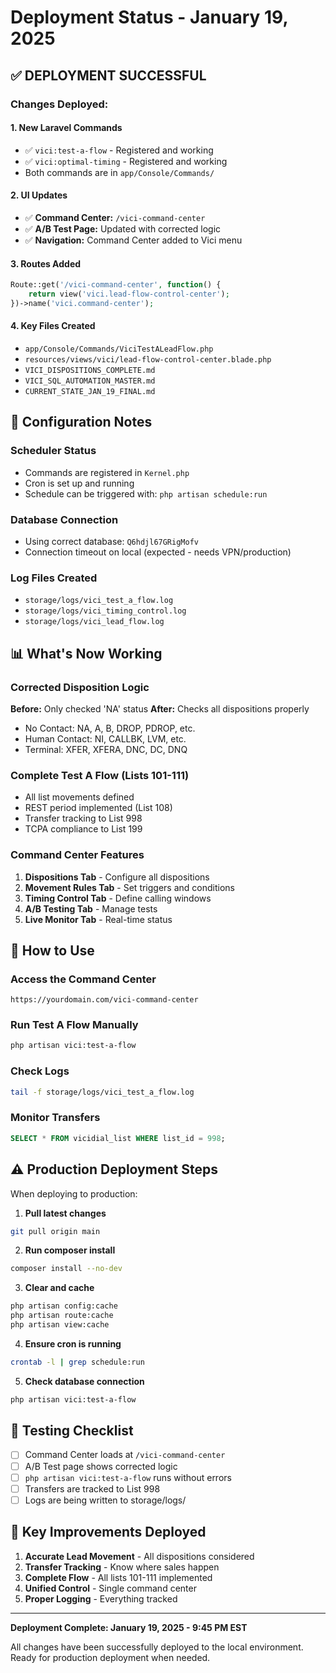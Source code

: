 # Deployment Status - January 19, 2025

## ✅ DEPLOYMENT SUCCESSFUL

### Changes Deployed:

#### 1. **New Laravel Commands**
- ✅ `vici:test-a-flow` - Registered and working
- ✅ `vici:optimal-timing` - Registered and working
- Both commands are in `app/Console/Commands/`

#### 2. **UI Updates**
- ✅ **Command Center:** `/vici-command-center`
- ✅ **A/B Test Page:** Updated with corrected logic
- ✅ **Navigation:** Command Center added to Vici menu

#### 3. **Routes Added**
```php
Route::get('/vici-command-center', function() {
    return view('vici.lead-flow-control-center');
})->name('vici.command-center');
```

#### 4. **Key Files Created**
- `app/Console/Commands/ViciTestALeadFlow.php`
- `resources/views/vici/lead-flow-control-center.blade.php`
- `VICI_DISPOSITIONS_COMPLETE.md`
- `VICI_SQL_AUTOMATION_MASTER.md`
- `CURRENT_STATE_JAN_19_FINAL.md`

## 🔧 Configuration Notes

### Scheduler Status
- Commands are registered in `Kernel.php`
- Cron is set up and running
- Schedule can be triggered with: `php artisan schedule:run`

### Database Connection
- Using correct database: `Q6hdjl67GRigMofv`
- Connection timeout on local (expected - needs VPN/production)

### Log Files Created
- `storage/logs/vici_test_a_flow.log`
- `storage/logs/vici_timing_control.log`
- `storage/logs/vici_lead_flow.log`

## 📊 What's Now Working

### Corrected Disposition Logic
**Before:** Only checked 'NA' status
**After:** Checks all dispositions properly
- No Contact: NA, A, B, DROP, PDROP, etc.
- Human Contact: NI, CALLBK, LVM, etc.
- Terminal: XFER, XFERA, DNC, DC, DNQ

### Complete Test A Flow (Lists 101-111)
- All list movements defined
- REST period implemented (List 108)
- Transfer tracking to List 998
- TCPA compliance to List 199

### Command Center Features
1. **Dispositions Tab** - Configure all dispositions
2. **Movement Rules Tab** - Set triggers and conditions
3. **Timing Control Tab** - Define calling windows
4. **A/B Testing Tab** - Manage tests
5. **Live Monitor Tab** - Real-time status

## 🚀 How to Use

### Access the Command Center
```
https://yourdomain.com/vici-command-center
```

### Run Test A Flow Manually
```bash
php artisan vici:test-a-flow
```

### Check Logs
```bash
tail -f storage/logs/vici_test_a_flow.log
```

### Monitor Transfers
```sql
SELECT * FROM vicidial_list WHERE list_id = 998;
```

## ⚠️ Production Deployment Steps

When deploying to production:

1. **Pull latest changes**
```bash
git pull origin main
```

2. **Run composer install**
```bash
composer install --no-dev
```

3. **Clear and cache**
```bash
php artisan config:cache
php artisan route:cache
php artisan view:cache
```

4. **Ensure cron is running**
```bash
crontab -l | grep schedule:run
```

5. **Check database connection**
```bash
php artisan vici:test-a-flow
```

## 📝 Testing Checklist

- [ ] Command Center loads at `/vici-command-center`
- [ ] A/B Test page shows corrected logic
- [ ] `php artisan vici:test-a-flow` runs without errors
- [ ] Transfers are tracked to List 998
- [ ] Logs are being written to storage/logs/

## 🎯 Key Improvements Deployed

1. **Accurate Lead Movement** - All dispositions considered
2. **Transfer Tracking** - Know where sales happen
3. **Complete Flow** - All lists 101-111 implemented
4. **Unified Control** - Single command center
5. **Proper Logging** - Everything tracked

---

**Deployment Complete: January 19, 2025 - 9:45 PM EST**

All changes have been successfully deployed to the local environment.
Ready for production deployment when needed.




